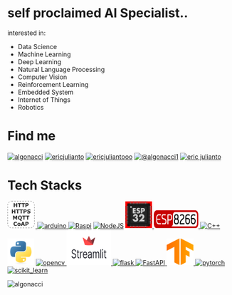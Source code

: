 # self proclaimed AI Specialist..

interested in:
- Data Science
- Machine Learning
- Deep Learning
- Natural Language Processing
- Computer Vision
- Reinforcement Learning
- Embedded System
- Internet of Things
- Robotics

# Find me
<p align="left">
    <a href="https://twitter.com/algonacci" target="blank"><img align="center"
            src="https://raw.githubusercontent.com/rahuldkjain/github-profile-readme-generator/master/src/images/icons/Social/twitter.svg"
            alt="algonacci" height="30" width="40" /></a>
    <a href="https://linkedin.com/in/ericjulianto" target="blank"><img align="center"
            src="https://raw.githubusercontent.com/rahuldkjain/github-profile-readme-generator/master/src/images/icons/Social/linked-in-alt.svg"
            alt="ericjulianto" height="30" width="40" /></a>
    <a href="https://instagram.com/ericjuliantooo" target="blank"><img align="center"
            src="https://raw.githubusercontent.com/rahuldkjain/github-profile-readme-generator/master/src/images/icons/Social/instagram.svg"
            alt="ericjuliantooo" height="30" width="40" /></a>
    <a href="https://medium.com/@ericjuliantooo" target="blank"><img align="center"
            src="https://raw.githubusercontent.com/rahuldkjain/github-profile-readme-generator/master/src/images/icons/Social/medium.svg"
            alt="@algonacci1" height="30" width="40" /></a>
    <a href="https://www.youtube.com/channel/UCZVR9MCl__jYhhcBL6P7t0g" target="blank"><img align="center"
            src="https://raw.githubusercontent.com/rahuldkjain/github-profile-readme-generator/master/src/images/icons/Social/youtube.svg"
            alt="eric julianto" height="30" width="40" /></a>
</p>

# Tech Stacks
<p align="left">
    <a href="https://www.arduino.cc" target="_blank"> <img src="https://raw.githubusercontent.com/algonacci/Free-CDN/main/ReadMe-Logo/mqtt.png" alt="MQTT" /> </a>
    <a href="https://www.arduino.cc/" target="_blank"> <img src="https://cdn.worldvectorlogo.com/logos/arduino-1.svg"
            alt="arduino" width="60" height="60" /> </a>
    <a href="https://www.raspberrypi.org/" target="_blank"> <img
            src="https://ngebikin.com/wp-content/uploads/2016/02/Raspi-PGB001.png" alt="Raspi" width="80"
            height="70" /></a>
    <a href="https://nodejs.org/en/" target="_blank"> <img
            src="https://www.vectorlogo.zone/logos/nodejs/nodejs-icon.svg" alt="NodeJS" width="60" height="60" /></a>
    <a href="http://esp32.net/" target="_blank"> <img src="https://raw.githubusercontent.com/algonacci/Free-CDN/main/ReadMe-Logo/esp32.jpg" alt="ESP32" width="60"
            height="60" /> </a>
    <a href="https://www.esp8266.com/" target="_blank"> <img src="https://raw.githubusercontent.com/algonacci/Free-CDN/main/ReadMe-Logo/esp8266.png" alt="ESP8266" width="100"
            height="40" />
    </a>
    <a href="https://www.arduino.cc/" target="_blank"> <img
            src="https://upload.wikimedia.org/wikipedia/commons/1/18/ISO_C%2B%2B_Logo.svg" alt="C++" width="60"
            height="60" /> </a>
    <a href="https://www.python.org" target="_blank"> <img
            src="https://raw.githubusercontent.com/devicons/devicon/master/icons/python/python-original.svg"
            alt="python" width="60" height="60" /></a>
    <a href="https://opencv.org/" target="_blank"> <img src="https://www.vectorlogo.zone/logos/opencv/opencv-icon.svg"
            alt="opencv" width="60" height="60" />
    </a>
    <a href="https://streamlit.io/" target="_blank"> <img src="https://raw.githubusercontent.com/algonacci/Free-CDN/main/ReadMe-Logo/streamlit.png" alt="flask" width="100"
            height="80" /> </a>
    <a href="https://flask.palletsprojects.com/" target="_blank"> <img
            src="https://www.vectorlogo.zone/logos/pocoo_flask/pocoo_flask-icon.svg" alt="flask" width="60"
            height="60" /> </a>
    <a href="https://fastapi.tiangolo.com/" target="_blank"> <img
            src="https://fastapi.tiangolo.com/img/logo-margin/logo-teal.png" alt="FastAPI" width="150"
            height="60" /> </a>
    <a href="https://www.tensorflow.org" target="_blank"> <img src="https://raw.githubusercontent.com/algonacci/Free-CDN/main/ReadMe-Logo/tensorflow.png" alt="tensorflow"
            width="60" height="60" /> </a>
    <a href="https://pytorch.org/" target="_blank"> <img
            src="https://www.vectorlogo.zone/logos/pytorch/pytorch-icon.svg" alt="pytorch" width="60" height="60" />
    </a>
    <a href="https://scikit-learn.org/" target="_blank"> <img
            src="https://upload.wikimedia.org/wikipedia/commons/0/05/Scikit_learn_logo_small.svg" alt="scikit_learn"
            width="60" height="60" /> </a>

</p>

<img src="https://github-readme-streak-stats.herokuapp.com/?user=algonacci&" alt="algonacci" />
